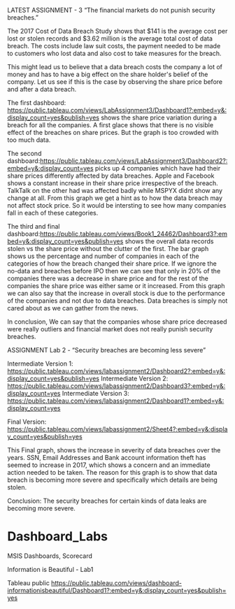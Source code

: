 LATEST ASSIGNMENT - 3
“The financial markets do not punish security breaches.”

The 2017 Cost of Data Breach Study shows that $141 is the average cost per lost or stolen records and $3.62 million is the average total cost of data breach. The costs include law suit costs, the payment needed to be made to customers who lost data and also cost to take measures for the breach.  

This might lead us to believe that a data breach costs the company a lot of money and has to have a big effect on the share holder's belief of the company. Let us see if this is the case by observing the share price before and after a data breach.

The first dashboard: https://public.tableau.com/views/LabAssignment3/Dashboard1?:embed=y&:display_count=yes&publish=yes
shows the share price variation during a breach for all the companies. A first glace shows that there is no visible effect of the breaches on share prices. But the graph is too crowded with too much data.

The second dashboard:https://public.tableau.com/views/LabAssignment3/Dashboard2?:embed=y&:display_count=yes
picks up 4 companies which have had their share prices differently affected by data breaches. Apple and Facebook shows a constant increase in their share price irrespective of the breach. TalkTalk on the other had was affected badly while MSPYX didnt show any change at all. From this graph we get a hint as to how the data breach may not affect stock price. So it would be intersting to see how many companies fall in each of these categories.

The third and final dashboard:https://public.tableau.com/views/Book1_24462/Dashboard3?:embed=y&:display_count=yes&publish=yes
shows the overall data records stolen vs the share price without the clutter of the first. The bar graph shows us the percentage and number of companies in each of the categories of how the breach changed their share price. If we ignore the no-data and breaches before IPO then we can see that only in 20% of the companies there was a decrease in share price and for the rest of the companies the share price was either same or it increased. From this graph we can also say that the increase in overall stock is due to the performance of the companies and not due to data breaches. Data breaches is simply not cared about as we can gather from the news.

In conclusion, We can say that the companies whose share price decreased were really outliers and financial market does not really punish security breaches. 



ASSIGNMENT
Lab 2 - “Security breaches are becoming less severe”

Intermediate Version 1: https://public.tableau.com/views/labassignment2/Dashboard2?:embed=y&:display_count=yes&publish=yes
Intermediate Version 2: https://public.tableau.com/views/labassignment2/Dashboard3?:embed=y&:display_count=yes
Intermediate Version 3: https://public.tableau.com/views/labassignment2/Dashboard1?:embed=y&:display_count=yes

Final Version: https://public.tableau.com/views/labassignment2/Sheet4?:embed=y&:display_count=yes&publish=yes

This Final graph, shows the increase in severity of data breaches over the years.  SSN, Email Addresses and Bank account information theft has seemed to increase in 2017, which shows a concern and an immediate action needed to be taken. The reason for this graph is to show that data breach is becoming more severe and specifically which details are being stolen.

Conclusion: The security breaches for certain kinds of data leaks are becoming more severe.




# Dashboard_Labs
MSIS Dashboards, Scorecard

Information is Beautiful - Lab1

Tableau public
https://public.tableau.com/views/dashboard-informationisbeautiful/Dashboard1?:embed=y&:display_count=yes&publish=yes




